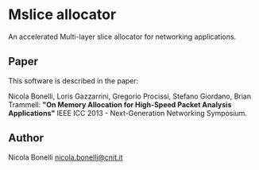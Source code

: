 Mslice allocator
================

An accelerated Multi-layer slice allocator for networking applications.

Paper
-----

This software is described in the paper:

Nicola Bonelli, Loris Gazzarrini, Gregorio Procissi, Stefano Giordano, Brian Trammell: __"On Memory Allocation for High-Speed Packet Analysis Applications"__ IEEE ICC 2013 - Next-Generation Networking Symposium. 


Author
------

Nicola Bonelli <nicola.bonelli@cnit.it>
